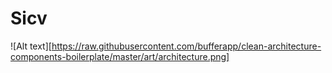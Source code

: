# Sicv

![Alt text][https://raw.githubusercontent.com/bufferapp/clean-architecture-components-boilerplate/master/art/architecture.png]
